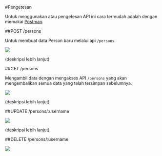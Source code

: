 #Pengetesan

Untuk menggunakan atau pengetesan API ini cara termudah adalah dengan memakai [Postman](https://www.getpostman.com/). 

##POST /persons 

Untuk membuat data Person baru melalui api `/persons`

![](https://raw.githubusercontent.com/junwatu/pengenalan-nodejs-gitbook/develop/images/person-rest-post.png)

(deskripsi lebih lanjut)

##GET /persons

Mengambil data dengan mengakses API `/persons` yang akan mengembalikan semua data yang telah tersimpan sebelumnya. 

![](https://raw.githubusercontent.com/junwatu/pengenalan-nodejs-gitbook/develop/images/person-rest-get.png)

(deskripsi lebih lanjut)

##UPDATE /persons/:username

![](https://raw.githubusercontent.com/junwatu/pengenalan-nodejs-gitbook/develop/images/person-rest-update.png)

(deskripsi lebih lanjut)

##DELETE /persons/:username

![](https://raw.githubusercontent.com/junwatu/pengenalan-nodejs-gitbook/develop/images/person-rest-delete.png)